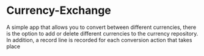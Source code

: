 # Currency-Exchange
A simple app that allows you to convert between different currencies, there is the option to add or delete different currencies to the currency repository. In addition, a record line is recorded for each conversion action that takes place
